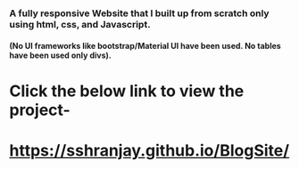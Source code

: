 ### A fully responsive Website that I built up from scratch only using html, css, and Javascript. 
#### (No UI frameworks like bootstrap/Material UI have been used. No tables have been used only divs). 
# Click the below link to view the project-
# https://sshranjay.github.io/BlogSite/
